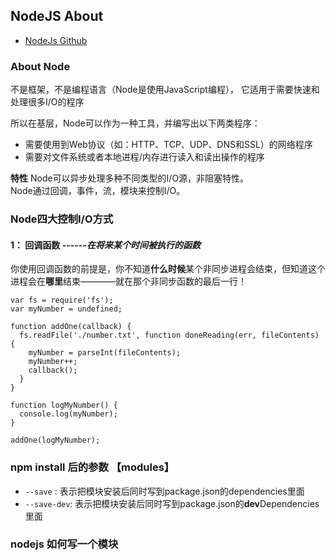## NodeJS About
- [NodeJs Github](https://github.com/maxogden/art-of-node)

### About Node
不是框架，不是编程语言（Node是使用JavaScript编程）， 它适用于需要快速和处理很多I/O的程序
  
所以在基层，Node可以作为一种工具，并编写出以下两类程序：

- 需要使用到Web协议（如：HTTP、TCP、UDP、DNS和SSL）的网络程序
- 需要对文件系统或者本地进程/内存进行读入和读出操作的程序

**特性**
Node可以异步处理多种不同类型的I/O源，非阻塞特性。  
Node通过回调，事件，流，模块来控制I/O。

### Node四大控制I/O方式
#### 1： 回调函数 	------*在将来某个时间被执行的函数*
你使用回调函数的前提是，你不知道**什么时候**某个非同步进程会结束，但知道这个进程会在**哪里**结束————就在那个非同步函数的最后一行！

    var fs = require('fs');
    var myNumber = undefined;
    
    function addOne(callback) {
      fs.readFile('./number.txt', function doneReading(err, fileContents) {
    	myNumber = parseInt(fileContents);
    	myNumber++;
    	callback();
      }
    }
    
    function logMyNumber() {
      console.log(myNumber);
    }
    
    addOne(logMyNumber);
    

### npm install 后的参数 【modules】
- `--save` : 表示把模块安装后同时写到package.json的dependencies里面
- `--save-dev`: 表示把模块安装后同时写到package.json的**dev**Dependencies里面

### nodejs 如何写一个模块
